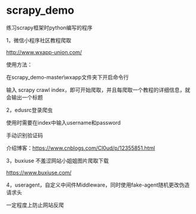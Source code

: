 # scrapy_demo
练习scrapy框架时python编写的程序

1，微信小程序社区教程爬取
  
  
  http://www.wxapp-union.com/
  
  使用方法：
    
  在scrapy_demo-master\wxapp文件夹下开启命令行
  
  输入 scrapy crawl index，即可开始爬取，并且每爬取一个教程的详细信息，就会输出一个标题

2，edusrc登录爬虫
  
  使用时需要在index中输入username和password
  
  手动识别验证码
  
  介绍博客：https://www.cnblogs.com/Cl0ud/p/12355851.html

3，buxiuse 不羞涩网站小姐姐图片爬取下载

https://www.buxiuse.com/

4，useragent，自定义中间件Middleware，同时使用fake-agent随机更改伪造请求头

一定程度上防止网站反爬

  
